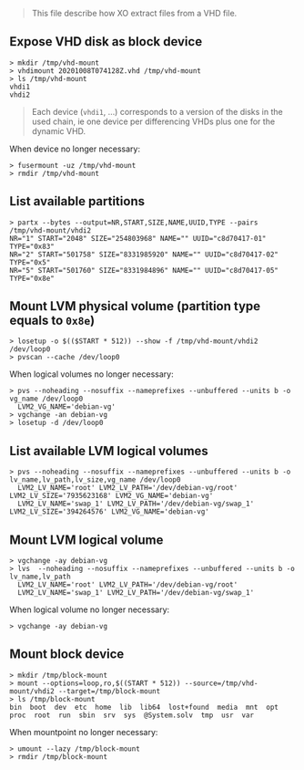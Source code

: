 > This file describe how XO extract files from a VHD file.

## Expose VHD disk as block device

```
> mkdir /tmp/vhd-mount
> vhdimount 20201008T074128Z.vhd /tmp/vhd-mount
> ls /tmp/vhd-mount
vhdi1
vhdi2
```

> Each device (`vhdi1`, …) corresponds to a version of the disks in the used chain, ie one device per differencing VHDs plus one for the dynamic VHD.

When device no longer necessary:

```
> fusermount -uz /tmp/vhd-mount
> rmdir /tmp/vhd-mount
```

## List available partitions

```
> partx --bytes --output=NR,START,SIZE,NAME,UUID,TYPE --pairs /tmp/vhd-mount/vhdi2
NR="1" START="2048" SIZE="254803968" NAME="" UUID="c8d70417-01" TYPE="0x83"
NR="2" START="501758" SIZE="8331985920" NAME="" UUID="c8d70417-02" TYPE="0x5"
NR="5" START="501760" SIZE="8331984896" NAME="" UUID="c8d70417-05" TYPE="0x8e"
```

## Mount LVM physical volume (partition type equals to `0x8e`)

```
> losetup -o $(($START * 512)) --show -f /tmp/vhd-mount/vhdi2
/dev/loop0
> pvscan --cache /dev/loop0
```

When logical volumes no longer necessary:

```
> pvs --noheading --nosuffix --nameprefixes --unbuffered --units b -o vg_name /dev/loop0
  LVM2_VG_NAME='debian-vg'
> vgchange -an debian-vg
> losetup -d /dev/loop0
```

## List available LVM logical volumes

```
> pvs --noheading --nosuffix --nameprefixes --unbuffered --units b -o lv_name,lv_path,lv_size,vg_name /dev/loop0
  LVM2_LV_NAME='root' LVM2_LV_PATH='/dev/debian-vg/root' LVM2_LV_SIZE='7935623168' LVM2_VG_NAME='debian-vg'
  LVM2_LV_NAME='swap_1' LVM2_LV_PATH='/dev/debian-vg/swap_1' LVM2_LV_SIZE='394264576' LVM2_VG_NAME='debian-vg'
```

## Mount LVM logical volume

```
> vgchange -ay debian-vg
> lvs  --noheading --nosuffix --nameprefixes --unbuffered --units b -o lv_name,lv_path
  LVM2_LV_NAME='root' LVM2_LV_PATH='/dev/debian-vg/root'
  LVM2_LV_NAME='swap_1' LVM2_LV_PATH='/dev/debian-vg/swap_1'
```

When logical volume no longer necessary:

```
> vgchange -ay debian-vg
```

## Mount block device

```
> mkdir /tmp/block-mount
> mount --options=loop,ro,$((START * 512)) --source=/tmp/vhd-mount/vhdi2 --target=/tmp/block-mount
> ls /tmp/block-mount
bin  boot  dev	etc  home  lib	lib64  lost+found  media  mnt  opt  proc  root	run  sbin  srv	sys  @System.solv  tmp	usr  var
```

When mountpoint no longer necessary:

```
> umount --lazy /tmp/block-mount
> rmdir /tmp/block-mount
```
